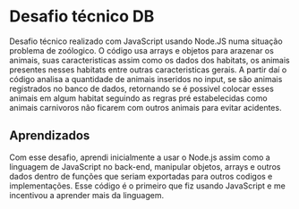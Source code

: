 
# Desafio técnico DB

Desafio técnico realizado com JavaScript usando Node.JS numa situação problema de zoólogico.
O código usa arrays e objetos para arazenar os animais, suas caracteristicas assim como os dados dos habitats, os animais presentes nesses habitats entre outras caracteristicas gerais. A partir daí o código analisa a quantidade de animais inseridos no input, se são animais registrados no banco de dados, retornando se é possivel colocar esses animais em algum habitat seguindo as regras pré estabelecidas como animais carnivoros não ficarem com outros animais para evitar acidentes.

## Aprendizados

Com esse desafio, aprendi inicialmente a usar o Node.js assim como a linguagem de JavaScript no back-end, manipular objetos, arrays e outros dados dentro de funções que seriam exportadas para outros codigos e implementações.
Esse código é o primeiro que fiz usando JavaScript e me incentivou a aprender mais da linguagem.

